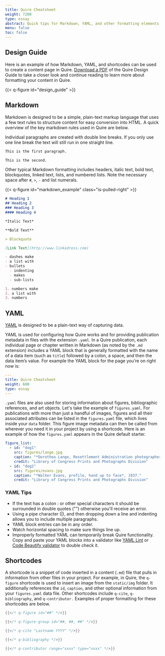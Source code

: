 ```yaml
---
title: Quire Cheatsheet
weight: 7200
type: essay
abstract: Quick tips for Markdown, YAML, and other formatting elements in Quire
menu: false
toc: false
---
```


## Design Guide

Here is an example of how Markdown, YAML, and shortcodes can be used to create a content page in Quire. [Download a PDF](/downloads/quire-design-guide.pdf) of the Quire Design Guide to take a closer look and continue reading to learn more about formatting your content in Quire.

{{< q-figure id="design_guide" >}}

## Markdown

Markdown is designed to be a simple, plain-text markup language that uses a few text rules to structure content for easy conversion into HTML. A quick overview of the key markdown rules used in Quire are below.

Individual paragraphs are created with double line breaks. If you only use one line break the text will still run in one straight line.

```md
This is the first paragraph.

This is the second.
```

Other typical Markdown formatting includes headers, italic text, bold text, blockquotes, linked text, lists, and numbered lists. Note the necessary space after `#`, `>`, `-` and list numerals.

{{< q-figure id="markdown_example" class="is-pulled-right" >}}

```md
# Heading 1
## Heading 2
### Heading 3
#### Heading 4

*Italic Text*

**Bold Text**

> Blockquote

[Link Text](http://www.linkadress.com)

- dashes make
- a list with
- bullets
  - indenting
  - makes
  - sub-lists

1. numbers make
2. a list with
3. numbers
```

## YAML

[YAML](http://yaml.org/) is designed to be a plain-text way of capturing data.

YAML is used for configuring how Quire works and for providing publication metadata in files with the extension `.yaml`. In a Quire publication, each individual page or chapter written in Markdown (as noted by the `.md` extension) includes a YAML block that is generally formatted with the name of a data item (such as `title`) followed by a colon, a space, and then the data item’s value. For example the YAML block for the page you’re on right now is:

```yaml
---
title: Quire Cheatsheet
weight: 600
type: essay
---
```

`.yaml` files are also used for storing information about figures, bibliographic references, and art objects. Let's take the example of `figures.yaml`. For publications with more than just a handful of images, figures and all their associated attributes can be listed in the `figures.yaml` file, which lives inside your `data` folder. This figure image metadata can then be called from wherever you need it in your project by using a shortcode. Here is an example of how the `figures.yaml` appears in the Quire default starter.

```yaml
figure_list:
  - id: "dog1"
    src: figures/lange.jpg
    caption: "*Dorothea Lange, Resettlement Administration photographer, in California*, 1936."
    credit: "Library of Congress Prints and Photographs Division"
  - id: "dog2"
    src: figures/evans.jpg
    caption: "*Walker Evans, profile, hand up to face*, 1937."
    credit: "Library of Congress Prints and Photographs Division"
```

### YAML Tips

- If the text has a colon : or other special characters it should be surrounded in double quotes ("") otherwise you'll receive an error.
- Using a pipe character (|), and then dropping down a line and indenting allows you to include multiple paragraphs.
- YAML block entries can be in any order.
- Watch horizontal spacing to make sure things line up.
- Improperly formatted YAML can temporarily break Quire functionality. Copy and paste your YAML blocks into a validator like [YAML Lint](http://www.yamllint.com/) or [Code Beautify validator](https://codebeautify.org/yaml-validator) to double check it.


## Shortcodes

A shortcode is a snippet of code inserted in a content (`.md`) file that pulls in information from other files in your project. For example, in Quire, the `q-figure` shortcode is used to insert an image from the `static/img` folder. It additionally references the `id`, `caption`, and other optional information from your `figures.yaml` data file. Other shortcodes include `q-cite`, `q-bibliography`, and `q-contributor.` Examples of proper formatting for these shortcodes are below.

```go
{{</* q-figure id="##" */>}}

{{</* q-figure-group id="##, ##, ##" */>}}

{{</* q-cite "Lastname YYYY" */>}}

{{</* q-bibliography */>}}

{{</* q-contributor range="xxxx" type="xxxx" */>}}

```

